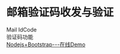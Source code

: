 # 邮箱验证码收发与验证
Mail IdCode<br>
验证码功能<br>
[Nodejs+Bootstrap---在线Demo](http://47.97.223.173:3000/mailtest)<br>
